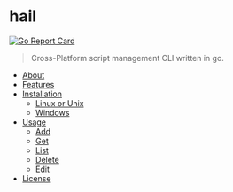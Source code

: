 # hail
[![Go Report Card](https://goreportcard.com/badge/github.com/frzam/hail)](https://goreportcard.com/report/github.com/frzam/hail)
> Cross-Platform script management CLI written in go.

* [About](#about)
* [Features](#features)
* [Installation](#installation)
    * [Linux or Unix](#linuxorunix)
    * [Windows](#windows)
*  [Usage](#usage)
    * [Add](#add)
    * [Get](#get)
    * [List](#list)
    * [Delete](#delete)
    * [Edit](#edit)
*  [License](#license)
